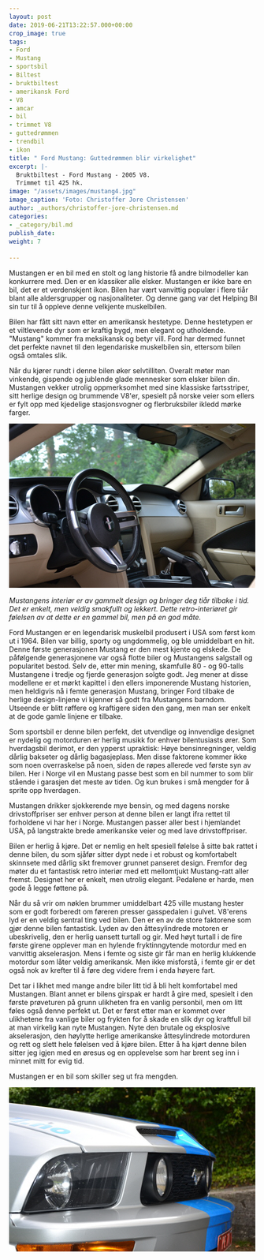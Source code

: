 ```yaml
---
layout: post
date: 2019-06-21T13:22:57.000+00:00
crop_image: true
tags:
- Ford
- Mustang
- sportsbil
- Biltest
- bruktbiltest
- amerikansk Ford
- V8
- amcar
- bil
- trimmet V8
- guttedrømmen
- trendbil
- ikon
title: " Ford Mustang: Guttedrømmen blir virkelighet"
excerpt: |-
  Bruktbiltest - Ford Mustang - 2005 V8.
  Trimmet til 425 hk.
image: "/assets/images/mustang4.jpg"
image_caption: 'Foto: Christoffer Jore Christensen'
author: _authors/christoffer-jore-christensen.md
categories:
- _category/bil.md
publish_date: 
weight: 7

---
```

Mustangen er en bil med en stolt og lang historie få andre bilmodeller kan konkurrere med. Den er en klassiker alle elsker. Mustangen er ikke bare en bil, det er et verdenskjent ikon. Bilen har vært vanvittig populær i flere tiår blant alle aldersgrupper og nasjonaliteter. Og denne gang var det Helping Bil sin tur til å oppleve denne velkjente muskelbilen.

Bilen har fått sitt navn etter en amerikansk hestetype. Denne hestetypen er et viltlevende dyr som er kraftig bygd, men elegant og utholdende. "Mustang" kommer fra meksikansk og betyr vill. Ford har dermed funnet det perfekte navnet til den legendariske muskelbilen sin, ettersom bilen også omtales slik.

Når du kjører rundt i denne bilen øker selvtilliten. Overalt møter man vinkende, gispende og jublende glade mennesker som elsker bilen din. Mustangen vekker utrolig oppmerksomhet med sine klassiske fartsstriper, sitt herlige design og brummende V8'er, spesielt på norske veier som ellers er fylt opp med kjedelige stasjonsvogner og flerbruksbiler ikledd mørke farger.

![](/assets/images/mustang3.jpg)

_Mustangens interiør er av gammelt design og bringer deg tiår tilbake i tid. Det er enkelt, men veldig smakfullt og lekkert. Dette retro-interiøret gir følelsen av at dette er en gammel bil, men på en god måte._

Ford Mustangen er en legendarisk muskelbil produsert i USA som først kom ut i 1964. Bilen var billig, sporty og ungdommelig, og ble umiddelbart en hit. Denne første generasjonen Mustang er den mest kjente og elskede. De påfølgende generasjonene var også flotte biler og Mustangens salgstall og popularitet bestod. Selv de, etter min mening, skamfulle 80 - og 90-talls Mustangene i tredje og fjerde generasjon solgte godt. Jeg mener at disse modellene er et mørkt kapittel i den ellers imponerende Mustang historien, men heldigvis nå i femte generasjon Mustang, bringer Ford tilbake de herlige design-linjene vi kjenner så godt fra Mustangens barndom. Utseende er blitt røffere og kraftigere siden den gang, men man ser enkelt at de gode gamle linjene er tilbake.

Som sportsbil er denne bilen perfekt, det utvendige og innvendige designet er nydelig og motorduren er herlig musikk for enhver bilentusiasts ører. Som hverdagsbil derimot, er den ypperst upraktisk: Høye bensinregninger, veldig dårlig bakseter og dårlig bagasjeplass. Men disse faktorene kommer ikke som noen overraskelse på noen, siden de røpes allerede ved første syn av bilen. Her i Norge vil en Mustang passe best som en bil nummer to som blir stående i garasjen det meste av tiden. Og kun brukes i små mengder for å sprite opp hverdagen.

Mustangen drikker sjokkerende mye bensin, og med dagens norske drivstoffpriser ser enhver person at denne bilen er langt ifra rettet til forholdene vi har her i Norge. Mustangen passer aller best i hjemlandet USA, på langstrakte brede amerikanske veier og med lave drivstoffpriser.

Bilen er herlig å kjøre. Det er nemlig en helt spesiell følelse å sitte bak rattet i denne bilen, du som sjåfør sitter dypt nede i et robust og komfortabelt skinnsete med dårlig sikt fremover grunnet panseret design. Fremfor deg møter du et fantastisk retro interiør med ett mellomtjukt Mustang-ratt aller fremst. Designet her er enkelt, men utrolig elegant. Pedalene er harde, men gode å legge føttene på.

Når du så vrir om nøklen brummer umiddelbart 425 ville mustang hester som er godt forberedt om føreren presser gasspedalen i gulvet. V8'erens lyd er en veldig sentral ting ved bilen. Den er en av de store faktorene som gjør denne bilen fantastisk. Lyden av den åttesylindrede motoren er ubeskrivelig, den er herlig uansett turtall og gir. Med høyt turtall i de fire første girene opplever man en hylende fryktinngytende motordur med en vanvittig akselerasjon. Mens i femte og siste gir får man en herlig klukkende motordur som låter veldig amerikansk. Men ikke misforstå, i femte gir er det også nok av krefter til å føre deg videre frem i enda høyere fart.

Det tar i likhet med mange andre biler litt tid å bli helt komfortabel med Mustangen. Blant annet er bilens girspak er hardt å gire med, spesielt i den første prøveturen på grunn ulikheten fra en vanlig personbil, men om litt føles også denne perfekt ut. Det er først etter man er kommet over ulikhetene fra vanlige biler og frykten for å skade en slik dyr og kraftfull bil at man virkelig kan nyte Mustangen. Nyte den brutale og eksplosive akselerasjon, den høylytte herlige amerikanske åttesylindrede motorduren og rett og slett hele følelsen ved å kjøre bilen. Etter å ha kjørt denne bilen sitter jeg igjen med en øresus og en opplevelse som har brent seg inn i minnet mitt for evig tid.

Mustangen er en bil som skiller seg ut fra mengden.

![](/assets/images/mustang7.jpg)